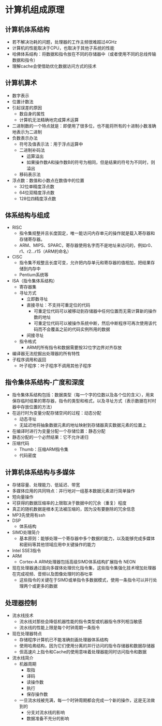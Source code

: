 # 计算机组成原理



## 计算机体系结构

- 若不解决功耗的问题，处理器的工作主频很难超过4GHz
- 计算机的性能取决于CPU，也取决于其他子系统的性能
- 哈佛体系结构：将数据和指令放在不同的存储器中（或者使用不同的总线传输数据和指令）
- 理解cache会使借助优化数据访问方式的技术



## 计算机算术

- 数字表示
- 位置计数法
- 引起误差的原因
  - 数自身的属性
  - 计算机无法精确地完成算术运算
- 二进制数的一个特点就是：即便用了很多位，也不能将所有的十进制小数准确地表示为二进制
- 负数表示办法
  - 符号及值表示法：用于浮点运算中
  - 二进制补码法
    - 运算溢出
    - 如果操作数A和操作数B的符号为相同，但是结果的符号为不同时，则溢出
  - 移码表示法
- 浮点数：数值和小数点在数值中的位置
  - 32位单精度浮点数
  - 64位双精度浮点数
  - 128位四精度浮点数



## 体系结构与组成

- RISC
  - 指令集规整并且长度固定，唯一能访问内存单元的操作就是载入寄存器和存储寄存器。
  - ARM、MIPS、SPARC，寄存器使用名字而不是地址来访问的，例如r0、r1、r2...r15（ARM的命名）
- CISC
  - 指令集不规整且长度可变，允许把内存单元和寄存器的值相加，把结果存储到内存中
  - Pentium系统等
- ISA（指令集体系结构）
  - 寄存器集
  - 寻址方式
    - 立即数寻址
    - 直接寻址：不支持可重定位的代码
      - 可重定位代码可以被移动到存储器中任何位置而无需计算新的操作数的地址
      - 可重定位代码可以被操作系统中断，然后中断程序可再次使用该代码而不会覆盖之前的代码实例所用的数据
    - 间接寻址
  - 指令格式
    - ARM的所有指令和数据需要按32位字边界对齐存放
- 编译器无法挖掘出处理器的所有特性
- 子程序调用和返回
  - 叶子程序：叶子程序不调用其他子程序



## 指令集体系结构-广度和深度

- 指令集体系结构包括：数据类型（每一个字的位数以及各个位的含义），用来保存临时结果的寄存器，指令的类型和格式，以及寻址方式（表示数据在村村器中存放位置的方法）
- 在运行时为变量分配存储空间的过程：动态分配
  - 动态寻址
  - 无延迟地将抽象数据元素的地址映射到存储器真实数据元素的位置上
- 在编译时进行为变量分配一个存储位置：静态分配
- 静态分配的一个必然结果：它不允许递归
- 压缩代码
  - Thumb：压缩ARM指令集
  - 代码密度



## 计算机体系结构与多媒体

- 存储容量、处理能力、低延迟、带宽
- 多媒体应用的共同特点：并行地对一组基本数据元素进行简单操作
- 短向量操作
- 可获得的数据压缩率的上限取决于数据中的冗余（重复）程度
- 真正的随机数据是根本无法被压缩的，因为没有要删除的冗余信息
- MP3先使用有ssh
- DSP
  - 体系结构
- SIMD处理简介
  - 基本原则：能够处理一个寄存器中多个数据的能力，以及能够完成多媒体和密码等其他领域应用中关键操作的能力
- Intel SSE3指令
- ARM
  - Cortex-A ARM处理器包括高级SIMD体系结构扩展指令 NEON
- 现在处理器通过面向多媒体处理优化指令集，这些指令集强化技术增加处理器在完成视频、音频以及图像处理时的吞吐率
  - 这些指令的关键在于SIMD或单指令多数据模式，使用一条指令可以并行处理两个或更多的数据



## 处理器控制

- 流水线技术
  - 流水线对那些会降低机器性能的指令类型或机器指令序列相当敏感
  - 流水线的性能上限是每个时钟周期一条指令
- 现在处理器特点
  - 存储程序计算机已不能准确刻画处理器体系结构
  - 使用哈弗结构，因为它们使用分离的并行访问的指令存储器和数据存储器
  - 但高速片上指令和Cache的使用意味着处理器能同时访问指令和数据
- 流水线简介
  - 机器周期
    - 取指
    - 译码
    - 读操作数
    - 执行
    - 保存操作数
  - 一旦流水线被充满，每一个时钟周期都会完成一个新的操作，这是无法做到的
    - 分支对流水线的影响
    - 数据准备不充分的影响












